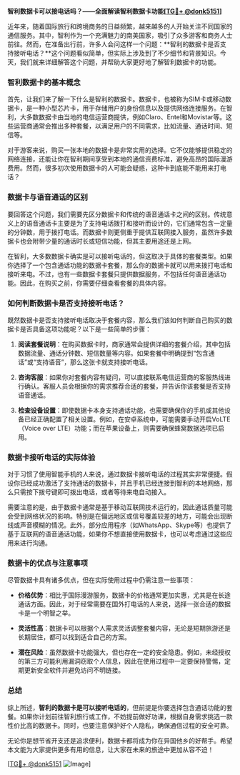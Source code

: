 **智利数据卡可以接电话吗？——全面解读智利数据卡功能[[TG💪+ @donk5151](https://t.me/s/donk5151)]**

近年来，随着国际旅行和跨境商务的日益频繁，越来越多的人开始关注不同国家的通信服务。其中，智利作为一个充满魅力的南美国家，吸引了众多游客和商务人士前往。然而，在准备出行前，许多人会问这样一个问题：**智利的数据卡是否支持接听电话？**这个问题看似简单，但实际上涉及到了不少细节和背景知识。今天，我们就来详细解答这个问题，并帮助大家更好地了解智利数据卡的功能。

### 智利数据卡的基本概念

首先，让我们来了解一下什么是智利的数据卡。数据卡，也被称为SIM卡或移动数据卡，是一种小型芯片卡，用于存储用户的身份信息以及提供网络连接服务。在智利，大多数数据卡由当地的电信运营商提供，例如Claro、Entel和Movistar等。这些运营商通常会推出多种套餐，以满足用户的不同需求，比如流量、通话时间、短信等。

对于游客来说，购买一张本地的数据卡是非常实用的选择。它不仅能够提供稳定的网络连接，还能让你在智利期间享受到本地的通信资费标准，避免高昂的国际漫游费用。然而，很多初次使用数据卡的人可能会疑惑，这种卡到底能不能用来打电话？

### 数据卡与语音通话的区别

要回答这个问题，我们需要先区分数据卡和传统的语音通话卡之间的区别。传统意义上的语音通话卡主要是为了支持电话拨打和接听而设计的，它们通常包含一定量的分钟数，用于拨打电话。而数据卡则更侧重于提供互联网接入服务，虽然许多数据卡也会附带少量的通话时长或短信功能，但其主要用途还是上网。

在智利，大多数数据卡确实是可以接听电话的，但这取决于具体的套餐类型。如果你选择了一个包含通话功能的数据卡套餐，那么你的数据卡就可以用来拨打电话和接听来电。不过，也有一些数据卡套餐只提供数据服务，不包括任何语音通话功能。因此，在购买之前，你需要仔细查看套餐的具体内容。

### 如何判断数据卡是否支持接听电话？

既然数据卡是否支持接听电话取决于套餐内容，那么我们该如何判断自己购买的数据卡是否具备这项功能呢？以下是一些简单的步骤：

1. **阅读套餐说明**：在购买数据卡时，商家通常会提供详细的套餐介绍，其中包括数据流量、通话分钟数、短信数量等内容。如果套餐中明确提到“包含通话”或“支持语音”，那么这张卡就支持接听电话。
   
2. **咨询客服**：如果你对套餐内容有疑问，可以直接联系电信运营商的客服热线进行确认。客服人员会根据你的需求推荐合适的套餐，并告诉你该套餐是否支持语音通话。

3. **检查设备设置**：即使数据卡本身支持通话功能，也需要确保你的手机或其他设备已经正确配置了相关设置。例如，在安卓系统中，可能需要手动开启VoLTE（Voice over LTE）功能；而在苹果设备上，则需要确保蜂窝数据选项已启用。

### 数据卡接听电话的实际体验

对于习惯了使用智能手机的人来说，通过数据卡接听电话的过程其实非常便捷。假设你已经成功激活了支持通话的数据卡，并且手机已经连接到智利的本地网络，那么只需按下拨号键即可拨出电话，或者等待来电自动接入。

需要注意的是，由于数据卡通常是基于移动互联网技术运行的，因此通话质量可能会受到网络状况的影响。特别是在偏远地区或信号覆盖较差的地方，可能会出现断线或声音模糊的情况。此外，部分应用程序（如WhatsApp、Skype等）也提供了基于互联网的语音通话功能，如果你不想直接使用数据卡，也可以考虑通过这些应用来进行沟通。

### 数据卡的优点与注意事项

尽管数据卡具有诸多优点，但在实际使用过程中仍需注意一些事项：

- **价格优势**：相比于国际漫游服务，数据卡的价格通常更加实惠，尤其是在长途通话方面。因此，对于经常需要在国外打电话的人来说，选择一张合适的数据卡是一个明智之举。
  
- **灵活性高**：数据卡可以根据个人需求灵活调整套餐内容，无论是短期旅游还是长期居住，都可以找到适合自己的方案。

- **潜在风险**：虽然数据卡功能强大，但也存在一定的安全隐患。例如，未经授权的第三方可能利用漏洞窃取个人信息，因此在使用过程中一定要保持警惕，定期更新安全软件并避免访问不明链接。

### 总结

综上所述，**智利的数据卡是可以接听电话的**，但前提是你要选择包含通话功能的套餐。如果你计划前往智利旅行或工作，不妨提前做好功课，根据自身需求挑选一款性价比高的数据卡。同时，也要注意保护好个人隐私，确保通信过程的安全可靠。

无论你是想节省开支还是追求便利，数据卡都将成为你在异国他乡的好帮手。希望本文能为大家提供更多有用的信息，让大家在未来的旅途中更加从容不迫！

[[TG💪+ @donk5151](https://t.me/s/donk5151) ![Image](https://i.postimg.cc/rwNCRYN7/Snipaste-2025-04-30-17-27-05.png)]